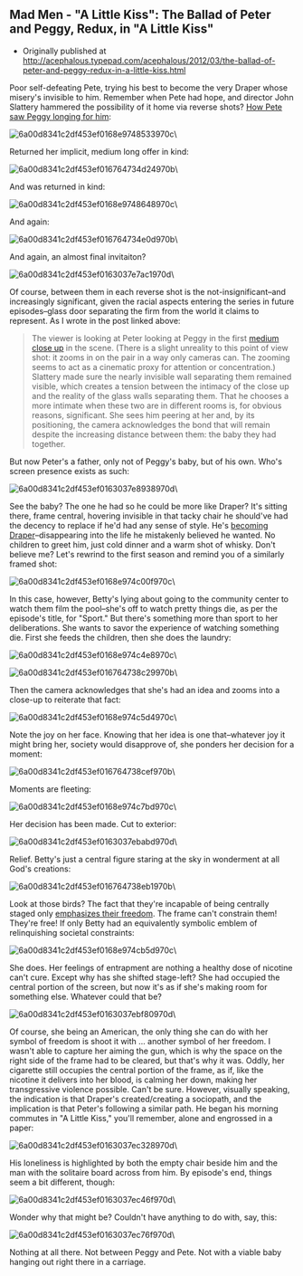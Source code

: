 ## Mad Men - "A Little Kiss": The Ballad of Peter and Peggy, Redux, in "A Little Kiss"

 * Originally published at http://acephalous.typepad.com/acephalous/2012/03/the-ballad-of-peter-and-peggy-redux-in-a-little-kiss.html

Poor self-defeating Pete, trying his best to become the very Draper whose misery's invisible to him. Remember when Pete had hope, and director John Slattery hammered the possibility of it home via reverse shots? [How Pete saw Peggy longing for him](http://acephalous.typepad.com/acephalous/2010/08/the-fourth-season-of-mad-men-has-been-maligned-in-some-corners-because-it-merely-continues-to-be-superb-such-are-the-burdens.html):

![6a00d8341c2df453ef0168e9748533970c](images/tv/mad-men/a-little-kiss-2/6a00d8341c2df453ef0168e9748533970c.jpg)\ 

Returned her implicit, medium long offer in kind:

![6a00d8341c2df453ef016764734d24970b](images/tv/mad-men/a-little-kiss-2/6a00d8341c2df453ef016764734d24970b.jpg)\ 

And was returned in kind:

![6a00d8341c2df453ef0168e9748648970c](images/tv/mad-men/a-little-kiss-2/6a00d8341c2df453ef0168e9748648970c.jpg)\ 

And again:

![6a00d8341c2df453ef016764734e0d970b](images/tv/mad-men/a-little-kiss-2/6a00d8341c2df453ef016764734e0d970b.jpg)\ 

And again, an almost final invitaiton?

![6a00d8341c2df453ef0163037e7ac1970d](images/tv/mad-men/a-little-kiss-2/6a00d8341c2df453ef0163037e7ac1970d.jpg)\ 

Of course, between them in each reverse shot is the not-insignificant–and increasingly significant, given the racial aspects entering the series in future episodes–glass door separating the firm from the world it claims to represent. As I wrote in the post linked above:

> The viewer is looking at Peter looking at Peggy in the first [medium close up](http://classes.yale.edu/film-analysis/htmfiles/cinematography.htm#48047) in the scene.  (There is a slight unreality to this point of view shot: it zooms in on the pair in a way only cameras can.  The zooming seems to act as a cinematic proxy for attention or concentration.)  Slattery made sure the nearly invisible wall separating them remained visible, which creates a tension between the intimacy of the close up and the reality of the glass walls separating them.  That he chooses a more intimate when these two are in different rooms is, for obvious reasons, significant.  She sees him peering at her and, by its positioning, the camera acknowledges the bond that will remain despite the increasing distance between them: the baby they had together.

But now Peter's a father, only not of Peggy's baby, but of his own. Who's screen presence exists as such:

![6a00d8341c2df453ef0163037e8938970d](images/tv/mad-men/a-little-kiss-2/6a00d8341c2df453ef0163037e8938970d.jpg)\ 

See the baby? The one he had so he could be more like Draper? It's sitting there, frame central, hovering invisible in that tacky chair he should've had the decency to replace if he'd had any sense of style. He's [becoming Draper](http://acephalous.typepad.com/acephalous/2010/01/don-draper-as-an-unraptured-emma-bovary.html)–disappearing into the life he mistakenly believed he wanted. No children to greet him, just cold dinner and a warm shot of whisky. Don't believe me? Let's rewrind to the first season and remind you of a similarly framed shot:

![6a00d8341c2df453ef0168e974c00f970c](images/tv/mad-men/a-little-kiss-2/6a00d8341c2df453ef0168e974c00f970c.jpg)\ 

In this case, however, Betty's lying about going to the community center to watch them film the pool–she's off to watch pretty things die, as per the episode's title, for "Sport." But there's something more than sport to her deliberations. She wants to savor the experience of watching something die. First she feeds the children, then she does the laundry:

![6a00d8341c2df453ef0168e974c4e8970c](images/tv/mad-men/a-little-kiss-2/6a00d8341c2df453ef0168e974c4e8970c.jpg)\ 

![6a00d8341c2df453ef016764738c29970b](images/tv/mad-men/a-little-kiss-2/6a00d8341c2df453ef016764738c29970b.jpg)\ 

Then the camera acknowledges that she's had an idea and zooms into a close-up to reiterate that fact:

![6a00d8341c2df453ef0168e974c5d4970c](images/tv/mad-men/a-little-kiss-2/6a00d8341c2df453ef0168e974c5d4970c.jpg)\ 

Note the joy on her face. Knowing that her idea is one that–whatever joy it might bring her, society would disapprove of, she ponders her decision for a moment:

![6a00d8341c2df453ef016764738cef970b](images/tv/mad-men/a-little-kiss-2/6a00d8341c2df453ef016764738cef970b.jpg)\ 

Moments are fleeting:

![6a00d8341c2df453ef0168e974c7bd970c](images/tv/mad-men/a-little-kiss-2/6a00d8341c2df453ef0168e974c7bd970c.jpg)\ 

Her decision has been made. Cut to exterior:

![6a00d8341c2df453ef0163037ebabd970d](images/tv/mad-men/a-little-kiss-2/6a00d8341c2df453ef0163037ebabd970d.jpg)\ 

Relief. Betty's just a central figure staring at the sky in wonderment at all God's creations:

![6a00d8341c2df453ef016764738eb1970b](images/tv/mad-men/a-little-kiss-2/6a00d8341c2df453ef016764738eb1970b.jpg)\ 

Look at those birds? The fact that they're incapable of being centrally staged only [emphasizes their freedom](http://acephalous.typepad.com/acephalous/2009/01/dark-knight-scene-analysis.html). The frame can't constrain them! They're free! If only Betty had an equivalently symbolic emblem of relinquishing societal constraints:

![6a00d8341c2df453ef0168e974cb5d970c](images/tv/mad-men/a-little-kiss-2/6a00d8341c2df453ef0168e974cb5d970c.jpg)\ 

She does. Her feelings of entrapment are nothing a healthy dose of nicotine can't cure. Except why has she shifted stage-left? She had occupied the central portion of the screen, but now it's as if she's making room for something else. Whatever could that be?

![6a00d8341c2df453ef0163037ebf80970d](images/tv/mad-men/a-little-kiss-2/6a00d8341c2df453ef0163037ebf80970d.jpg)\ 

Of course, she being an American, the only thing she can do with her symbol of freedom is shoot it with ... another symbol of her freedom. I wasn't able to capture her aiming the gun, which is why the space on the right side of the frame had to be cleared, but that's why it was. Oddly, her cigarette still occupies the central portion of the frame, as if, like the nicotine it delivers into her blood, is calming her down, making her transgressive violence possible. Can't be sure. However, visually speaking, the indication is that Draper's created/creating a sociopath, and the implication is that Peter's following a similar path. He began his morning commutes in "A Little Kiss," you'll remember, alone and engrossed in a paper:

![6a00d8341c2df453ef0163037ec328970d](images/tv/mad-men/a-little-kiss-2/6a00d8341c2df453ef0163037ec328970d.jpg)\ 

His loneliness is highlighted by both the empty chair beside him and the man with the solitaire board across from him. By episode's end, things seem a bit different, though:

![6a00d8341c2df453ef0163037ec46f970d](images/tv/mad-men/a-little-kiss-2/6a00d8341c2df453ef0163037ec46f970d.jpg)\ 

Wonder why that might be? Couldn't have anything to do with, say, this:

![6a00d8341c2df453ef0163037ec76f970d](images/tv/mad-men/a-little-kiss-2/6a00d8341c2df453ef0163037ec76f970d.jpg)\ 

Nothing at all there. Not between Peggy and Pete. Not with a viable baby hanging out right there in a carriage.
